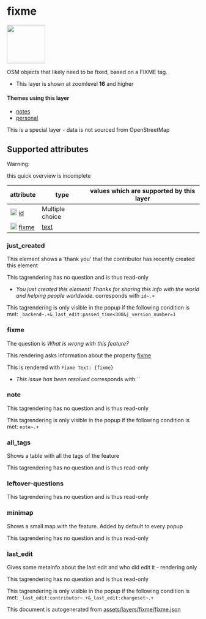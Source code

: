 [//]: # (WARNING: this file is automatically generated. Please find the sources at the bottom and edit those sources)

 fixme 
=======



<img src='https://mapcomplete.org/./assets/svg/bug.svg' height="100px"> 

OSM objects that likely need to be fixed, based on a FIXME tag.






  - This layer is shown at zoomlevel **16** and higher




#### Themes using this layer 





  - [notes](https://mapcomplete.org/notes)
  - [personal](https://mapcomplete.org/personal)


This is a special layer - data is not sourced from OpenStreetMap



 Supported attributes 
----------------------



Warning: 

this quick overview is incomplete



attribute | type | values which are supported by this layer
----------- | ------ | ------------------------------------------
[<img src='https://mapcomplete.org/assets/svg/statistics.svg' height='18px'>](https://taginfo.openstreetmap.org/keys/id#values) [id](https://wiki.openstreetmap.org/wiki/Key:id) | Multiple choice | 
[<img src='https://mapcomplete.org/assets/svg/statistics.svg' height='18px'>](https://taginfo.openstreetmap.org/keys/fixme#values) [fixme](https://wiki.openstreetmap.org/wiki/Key:fixme) | [text](../SpecialInputElements.md#text) | [](https://wiki.openstreetmap.org/wiki/Tag:fixme%3D)




### just_created 



This element shows a 'thank you' that the contributor has recently created this element

This tagrendering has no question and is thus read-only





  - *You just created this element! Thanks for sharing this info with the world and helping people worldwide.*  corresponds with  `id~.+`


This tagrendering is only visible in the popup if the following condition is met: `_backend~.+&_last_edit:passed_time<300&|_version_number=1`



### fixme 



The question is  *What is wrong with this feature?*

This rendering asks information about the property  [fixme](https://wiki.openstreetmap.org/wiki/Key:fixme) 

This is rendered with  `Fixme Text: {fixme}`





  - *This issue has been resolved*  corresponds with  ``




### note 



This tagrendering has no question and is thus read-only



This tagrendering is only visible in the popup if the following condition is met: `note~.+`



### all_tags 



Shows a table with all the tags of the feature

This tagrendering has no question and is thus read-only





### leftover-questions 



This tagrendering has no question and is thus read-only





### minimap 



Shows a small map with the feature. Added by default to every popup

This tagrendering has no question and is thus read-only





### last_edit 



Gives some metainfo about the last edit and who did edit it - rendering only

This tagrendering has no question and is thus read-only



This tagrendering is only visible in the popup if the following condition is met: `_last_edit:contributor~.+&_last_edit:changeset~.+` 

This document is autogenerated from [assets/layers/fixme/fixme.json](https://github.com/pietervdvn/MapComplete/blob/develop/assets/layers/fixme/fixme.json)
